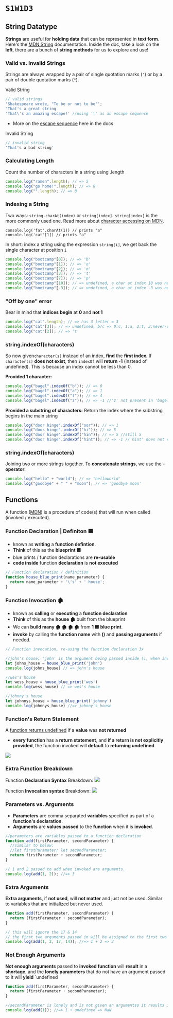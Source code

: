 # `S1W1D3`

## String Datatype
**Strings** are useful for **holding data** that can be represented in **text form**. Here's the [MDN String](https://developer.mozilla.org/en-US/docs/Web/JavaScript/Reference/Global_Objects/String) documentation. Inside the doc, take a look on the **left**, there are a bunch of **string methods** for us to explore and use! 

### Valid vs. Invalid Strings
Strings are always wrapped by a pair of single quotation marks (`'`) or by a pair of double quotation marks (`"`).

Valid String
```javascript
// valid strings
'Shakespeare wrote, "To be or not to be"';
"That's a great string
'That\'s an amazing escape!' //using '\' as an escape sequence
```
- More on the [escape sequence](https://developer.mozilla.org/en-US/docs/Web/JavaScript/Reference/Global_Objects/String#escape_sequences) here in the docs


Invalid String
```javascript
// invalid string
'That's a bad string'
```

### Calculating Length
Count the number of characters in a string using .length

```javascript
console.log("ramen".length); // => 5
console.log("go home!".length); // => 8
console.log("".length); // => 0
```

### Indexing a String
Two ways: `string.charAt(index)` or `string[index]`. `string[index]` is the more commonly used one. Read more about [character accessing on MDN](https://developer.mozilla.org/en-US/docs/Web/JavaScript/Reference/Global_Objects/String#character_access).

```javascript=
console.log('fat'.charAt(1)) // prints "a"
console.log('cat'[1]) // prints "a"
```

In short: index a string using the expression `string[i]`, we get back the single character at position `i`
```javascript
console.log("bootcamp"[0]); // => 'b'
console.log("bootcamp"[1]); // => 'o'
console.log("bootcamp"[2]); // => 'o'
console.log("bootcamp"[3]); // => 't'
console.log("bootcamp"[7]); // => 'p'
console.log("bootcamp"[10]); // => undefined, a char at index 10 was never defined
console.log("bootcamp"[-3]); // => undefined, a char at index -3 was never defined
```
### "Off by one" error

Bear in mind that **indices** **begin** at **0** and **not 1**
```javascript
console.log("cat".length); // => has 3 letter = 3
console.log("cat"[3]); // => undefined, b/c => 0:c, 1:a, 2:t, 3:never-defined 
console.log("cat"[2]); // => 't'
```

### string.indexOf(characters)
So now given`character(s)` instead of an index, **find** the **first index**. If `character(s)` **does not exist**, then `indexOf` will **return -1** (instead of undefined). This is because an index cannot be less than 0.

**Provided 1 character:**
```javascript
console.log("bagel".indexOf("b")); // => 0
console.log("bagel".indexOf("a")); // => 1
console.log("bagel".indexOf("l")); // => 4
console.log("bagel".indexOf("z")); // => -1 //'z' not present in 'bagel'
```

**Provided a substring of characters:**
Return the index where the substring begins in the main string
```javascript
console.log("door hinge".indexOf("oor")); // => 1
console.log("door hinge".indexOf("hi")); // => 5
console.log("door hinge".indexOf("hin")); // => 5 //still 5
console.log("door hinge".indexOf("hint")); // => -1 //'hint' does not exist in str
```

### string.indexOf(characters)
Joining two or more strings together. To **concatenate strings**, we use the `+` **operator**:

```javascript
console.log("hello" + "world"); // => 'helloworld'
console.log("goodbye" + " " + "moon"); // => 'goodbye moon'
```

## Functions
A function ([MDN](https://developer.mozilla.org/en-US/docs/Web/JavaScript/Reference/Statements/function)) is a procedure of code(s) that will run when called (invoked / executed). 
### Function Declaration | Definiton 🟦
- known as **writing** a **function defintion**.
- **Think** of this as the **blueprint 🟦**
- blue prints / function declarations are **re-usable**
- **code inside** function **declaration** is **not executed** 

```javascript
// Function declaration / definition
function house_blue_print(name_parameter) {
  return name_parameter + '\'s' + ' house';
}
```

### Function Invocation 🏚
- known as **calling** or **executing** a **function declaration**
- **Think** of this as the **house 🏚** built from the blueprint
- We can **build many 🏚 🏚 🏚 🏚** from **1 🟦 blue print**.
- **invoke** by calling the **function name** with **()** and **passing arguments** if needed.

```javascript
// Function invocation, re-using the function declaration 3x

//john's house; 'john' is the argument being passed inside (), when invoked
let johns_house = house_blue_print('john')
console.log(johns_house) // => john's house

//wes's house
let wess_house = house_blue_print('wes')
console.log(wess_house) // => wes's house

//johnny's house
let johnnys_house = house_blue_print('johnny')
console.log(johnnys_house) //=> johnny's house
```

### Function's Return Statement
A [function returns undefined](https://developer.mozilla.org/en-US/docs/Web/JavaScript/Reference/Global_Objects/undefined#description) if a **value** was **not returned**
- **every function** has a **return statement**, and **if a return is not explicitly provided**, the function invoked will **default**  to **returning undefined**

![](https://i.imgur.com/HBBeRTI.png)

### Extra Function Breakdown
Function **Declaration Syntax** Breakdown: 
![](https://i.imgur.com/joYXAsw.png)


Function **Invocation syntax** Breakdown:
![](https://i.imgur.com/j7mCnPM.png)

### Parameters vs. Arguments
- **Parameters** are comma separated **variables** specified as part of a **function's declaration**.
- **Arguments** are **values passed** to the **function** when it is **invoked**.

```javascript
//parameters are variables passed to a function declaration
function add(firstParameter, secondParameter) {
  //similar to below:
  //let firstParameter; let secondParameter;
  return firstParameter + secondParameter;
}

// 1 and 2 passed to add when invoked are arguments.
console.log(add(1, 2)); //=> 3
```

### Extra Arguments
**Extra arguments**, if **not used**, will **not matter** and just not be used. Similar to variables that are initialized but never used.
```javascript
function add(firstParameter, secondParameter) {
  return (firstParameter + secondParameter);
}

// this will ignore the 17 & 14
// the first two arguments passed in will be assigned to the first two parameters
console.log(add(1, 2, 17, 14)); //=> 1 + 2 => 3
```


### Not Enough Arguments
**Not enough arguments** passed to **invoked function** will **result** in a **shortage**, and the **lonely parameters** that do not have an argument passed to it will **yield** `undefined
```javascript
function add(firstParameter, secondParameter) {
  return (firstParameter + secondParameter);
}

//secondParameter is lonely and is not given an argumentso it results in undefined ):
console.log(add(1)); //=> 1 + undefined => NaN
```

